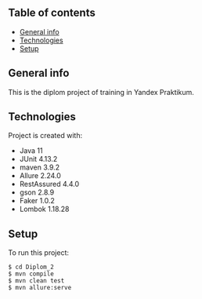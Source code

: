 ## Table of contents
* [General info](#general-info)
* [Technologies](#technologies)
* [Setup](#setup)

## General info
This is the diplom project of training in Yandex Praktikum.

## Technologies
Project is created with:
* Java 11
* JUnit 4.13.2
* maven 3.9.2
* Allure 2.24.0
* RestAssured 4.4.0
* gson 2.8.9
* Faker 1.0.2
* Lombok 1.18.28

## Setup
To run this project:

```
$ cd Diplom_2
$ mvn compile 
$ mvn clean test
$ mvn allure:serve
```